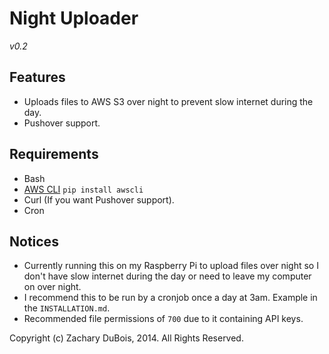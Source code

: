# Night Uploader

*v0.2*

## Features

- Uploads files to AWS S3 over night to prevent slow internet during the day.
- Pushover support.

## Requirements

- Bash
- [AWS CLI](http://aws.amazon.com/cli/) `pip install awscli`
- Curl (If you want Pushover support).
- Cron

## Notices

- Currently running this on my Raspberry Pi to upload files over night so I don't have slow internet during the day or need to leave my computer on over night.
- I recommend this to be run by a cronjob once a day at 3am. Example in the `INSTALLATION.md`.
- Recommended file permissions of `700` due to it containing API keys.

Copyright (c) Zachary DuBois, 2014. All Rights Reserved.
